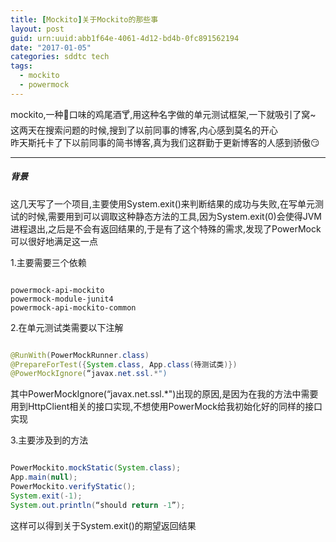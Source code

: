 ```yaml
---
title: [Mockito]关于Mockito的那些事
layout: post
guid: urn:uuid:abb1f64e-4061-4d12-bd4b-0fc891562194
date: "2017-01-05"
categories: sddtc tech
tags:
  - mockito
  - powermock
---
```



mockito,一种🌿口味的鸡尾酒🍸,用这种名字做的单元测试框架,一下就吸引了窝~  
这两天在搜索问题的时候,搜到了以前同事的博客,内心感到莫名的开心  
昨天斯托卡了下以前同事的简书博客,真为我们这群勤于更新博客的人感到骄傲😏  

---

##### 背景  
这几天写了一个项目,主要使用System.exit()来判断结果的成功与失败,在写单元测试的时候,需要用到可以调取这种静态方法的工具,因为System.exit(0)会使得JVM进程退出,之后是不会有返回结果的,于是有了这个特殊的需求,发现了PowerMock可以很好地满足这一点  

1.主要需要三个依赖  

```vim

powermock-api-mockito
powermock-module-junit4
powermock-api-mockito-common

```

2.在单元测试类需要以下注解  

```java

@RunWith(PowerMockRunner.class)
@PrepareForTest({System.class, App.class(待测试类)})
@PowerMockIgnore(“javax.net.ssl.*")

```

其中PowerMockIgnore(“javax.net.ssl.*")出现的原因,是因为在我的方法中需要用到HttpClient相关的接口实现,不想使用PowerMock给我初始化好的同样的接口实现  

3.主要涉及到的方法  

```java

PowerMockito.mockStatic(System.class);
App.main(null);
PowerMockito.verifyStatic();
System.exit(-1);
System.out.println(“should return -1”);


```

这样可以得到关于System.exit()的期望返回结果
